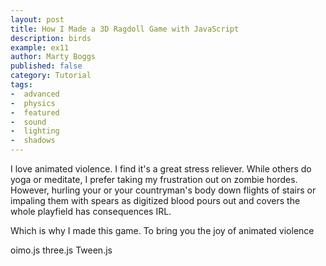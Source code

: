 ```yaml
---
layout: post
title: How I Made a 3D Ragdoll Game with JavaScript
description: birds
example: ex11
author: Marty Boggs
published: false
category: Tutorial
tags:
-  advanced
-  physics
-  featured
-  sound
-  lighting
-  shadows
---
```

I love animated violence. I find it's a great stress reliever.
While others do yoga or meditate, I prefer taking my frustration out on zombie hordes.
However, hurling your or your countryman's body down flights of stairs or impaling them with spears as digitized blood pours out and covers the whole playfield
has consequences IRL.

Which is why I made this game.
To bring you the joy of animated violence

oimo.js three.js Tween.js
